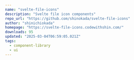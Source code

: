 ```yaml
---
name: "svelte-file-icons"
description: "Svelte file icon components"
repo_url: "https://github.com/shinokada/svelte-file-icons"
author: "shinichiokada"
homepage: "https://svelte-file-icons.codewithshin.com/"
downloads: 95
updated: "2025-03-04T06:59:05.021Z"
tags: 
  - component-library
  - ui
---
```

